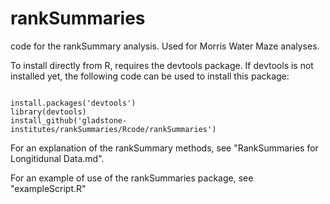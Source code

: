 # rankSummaries
code for the rankSummary analysis. Used for Morris Water Maze analyses.

To install directly from R, requires the devtools package. If devtools is not installed yet, the following code can be used to install this package:

<pre><code>
install.packages('devtools')
library(devtools)
install_github('gladstone-institutes/rankSummaries/Rcode/rankSummaries')  </code></pre>

For an explanation of the rankSummary methods, see "RankSummaries for Longitidunal Data.md".

For an example of use of the rankSummaries package, see "exampleScript.R"
